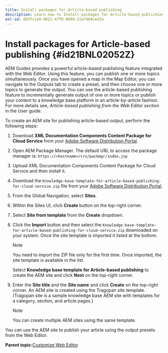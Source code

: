 ```yaml
---
title: Install packages for Article-based publishing
description: Learn how to Install packages for Article-based publishing
exl-id: d83fc1a9-0822-47f0-8099-22a74b9ced2a
---
```

# Install packages for Article-based publishing {#id21BNL02052Z}

AEM Guides provides a powerful article-based publishing feature integrated with the Web Editor. Using this feature, you can publish one or more topics simultaneously. Once you have opened a map in the Map Editor, you can navigate to the Outputs tab to create a preset, and then choose one or more topics to generate the output. You can use the article-based publishing feature to incrementally generate output of one or more topics or publish your content to a knowledge base platform in an article-by-article fashion. For more details see, *Article-based publishing from the Web Editor section* in the User guide.

To create an AEM site for publishing article-based output, perform the following steps:

1.  Download **XML Documentation Components Content Package for Cloud Service** from your [Adobe Software Distribution Portal](https://experience.adobe.com/#/downloads/content/software-distribution/en/general.html).
1.  Open AEM Package Manager. The default URL to access the package manager is: `https://<hostname>/crx/packmgr/index.jsp`
1.  Upload XML Documentation Components Content Package for Cloud Service and then install it.
1.  Download the `Knowledge-base-template-for-article-based-publishing-for-cloud-service.zip` file from your [Adobe Software Distribution Portal](https://experience.adobe.com/#/downloads/content/software-distribution/en/general.html).
1.  From the Global Navigation, select **Sites**.
1.  Within the Sites UI, click **Create** button on the top-right corner.
1.  Select **Site from template** from the **Create** dropdown.
1.  Click the **Import** button and then select the `Knowledge-base-template-for-article-based-publishing-for-cloud-service.zip` downloaded on your system. Once the site template is imported it listed at the bottom.

    >[!NOTE]
    >
    > You need to import the ZIP file only for the first time. Once imported, the site template is available in the list.

    Select **Knowledge base template for Article-based publishing** to create the AEM site and click **Next** on the top-right corner.

1.  Enter the **Site title** and the **Site name** and click **Create** on the top-right corner. An AEM site is created using the Tragopan site template. \(Tragopan site is a sample knowledge base AEM site with templates for a category, section, and article pages.\)

    >[!NOTE]
    >
    > You can create multiple AEM sites using the same template.


You can use the AEM site to publish your article using the output presets from the Web Editor.

**Parent topic:**[Customize Web Editor](conf-web-editor.md)
